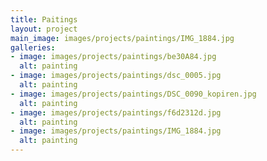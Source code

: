 ```yaml
---
title: Paitings
layout: project
main_image: images/projects/paintings/IMG_1884.jpg
galleries:
- image: images/projects/paintings/be30A84.jpg
  alt: painting
- image: images/projects/paintings/dsc_0005.jpg
  alt: painting
- image: images/projects/paintings/DSC_0090_kopiren.jpg
  alt: painting
- image: images/projects/paintings/f6d2312d.jpg
  alt: painting
- image: images/projects/paintings/IMG_1884.jpg
  alt: painting
---
```


